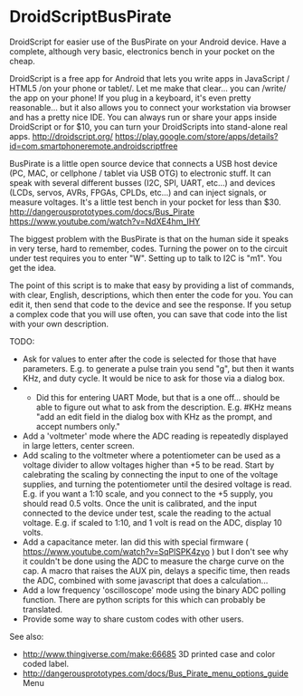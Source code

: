 # DroidScriptBusPirate
DroidScript for easier use of the BusPirate on your Android device. Have a complete, although very basic, electronics bench in your pocket on the cheap.

DroidScript is a free app for Android that lets you write apps in JavaScript / HTML5 /on your phone or tablet/. Let me make that clear... you can /write/ the app on your phone! If you plug in a keyboard, it's even pretty reasonable... but it also allows you to connect your workstation via browser and has a pretty nice IDE. You can always run or share your apps inside DroidScript or for $10, you can turn your DroidScripts into stand-alone real apps. 
http://droidscript.org/
https://play.google.com/store/apps/details?id=com.smartphoneremote.androidscriptfree

BusPirate is a little open source device that connects a USB host device (PC, MAC, or cellphone / tablet via USB OTG) to electronic stuff. It can speak with several different busses (I2C, SPI, UART, etc...) and devices (LCDs, servos, AVRs, FPGAs, CPLDs, etc...) and can inject signals, or measure voltages. It's a little test bench in your pocket for less than $30. 
http://dangerousprototypes.com/docs/Bus_Pirate
https://www.youtube.com/watch?v=NdXE4hm_lHY

The biggest problem with the BusPirate is that on the human side it speaks in very terse, hard to remember, codes. Turning the power on to the circuit under test requires you to enter "W". Setting up to talk to I2C is "m1". You get the idea. 

The point of this script is to make that easy by providing a list of commands, with clear, English, descriptions, which then enter the code for you. You can edit it, then send that code to the device and see the response. If you setup a complex code that you will use often, you can save that code into the list with your own description. 

TODO: 
- Ask for values to enter after the code is selected for those that have parameters. E.g. to generate a pulse train you send "g", but then it wants KHz, and duty cycle. It would be nice to ask for those via a dialog box. 
- - Did this for entering UART Mode, but that is a one off... should be able to figure out what to ask from the description. E.g. #KHz means "add an edit field in the dialog box with KHz as the prompt, and accept numbers only."
- Add a 'voltmeter' mode where the ADC reading is repeatedly displayed in large letters, center screen.
- Add scaling to the voltmeter where a potentiometer can be used as a voltage divider to allow voltages higher than +5 to be read. Start by calebrating the scaling by connecting the input to one of the voltage supplies, and turning the potentiometer until the desired voltage is read. E.g. if you want a 1:10 scale, and you connect to the +5 supply, you should read 0.5 volts. Once the unit is calibrated, and the input connected to the device under test, scale the reading to the actual voltage. E.g. if scaled to 1:10, and 1 volt is read on the ADC, display 10 volts. 
- Add a capacitance meter. Ian did this with special firmware ( https://www.youtube.com/watch?v=SqPlSPK4zyo ) but I don't see why it couldn't be done using the ADC to measure the charge curve on the cap. A macro that raises the AUX pin, delays a specific time, then reads the ADC, combined with some javascript that does a calculation...
- Add a low frequency 'oscilloscope' mode using the binary ADC polling function. There are python scripts for this which can probably be translated.
- Provide some way to share custom codes with other users. 

See also:
- http://www.thingiverse.com/make:66685 3D printed case and color coded label. 
- http://dangerousprototypes.com/docs/Bus_Pirate_menu_options_guide Menu

